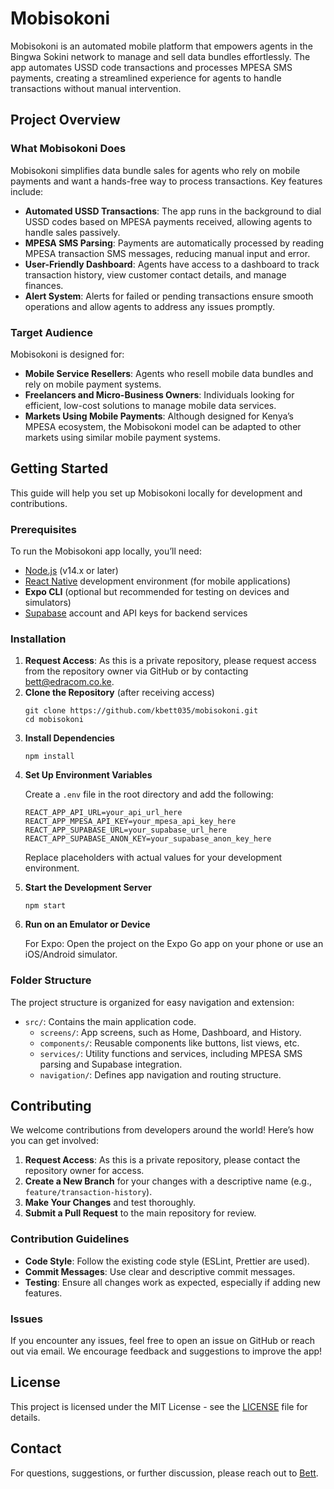 <!DOCTYPE html>
<html lang="en">
<head>
  <meta charset="UTF-8">
  <meta name="viewport" content="width=device-width, initial-scale=1.0">
</head>
<body>

<h1>Mobisokoni</h1>

<p>Mobisokoni is an automated mobile platform that empowers agents in the Bingwa Sokini network to manage and sell data bundles effortlessly. The app automates USSD code transactions and processes MPESA SMS payments, creating a streamlined experience for agents to handle transactions without manual intervention.</p>

<h2>Project Overview</h2>

<h3>What Mobisokoni Does</h3>
<p>Mobisokoni simplifies data bundle sales for agents who rely on mobile payments and want a hands-free way to process transactions. Key features include:</p>
<ul>
  <li><strong>Automated USSD Transactions</strong>: The app runs in the background to dial USSD codes based on MPESA payments received, allowing agents to handle sales passively.</li>
  <li><strong>MPESA SMS Parsing</strong>: Payments are automatically processed by reading MPESA transaction SMS messages, reducing manual input and error.</li>
  <li><strong>User-Friendly Dashboard</strong>: Agents have access to a dashboard to track transaction history, view customer contact details, and manage finances.</li>
  <li><strong>Alert System</strong>: Alerts for failed or pending transactions ensure smooth operations and allow agents to address any issues promptly.</li>
</ul>

<h3>Target Audience</h3>
<p>Mobisokoni is designed for:</p>
<ul>
  <li><strong>Mobile Service Resellers</strong>: Agents who resell mobile data bundles and rely on mobile payment systems.</li>
  <li><strong>Freelancers and Micro-Business Owners</strong>: Individuals looking for efficient, low-cost solutions to manage mobile data services.</li>
  <li><strong>Markets Using Mobile Payments</strong>: Although designed for Kenya’s MPESA ecosystem, the Mobisokoni model can be adapted to other markets using similar mobile payment systems.</li>
</ul>

<h2>Getting Started</h2>
<p>This guide will help you set up Mobisokoni locally for development and contributions.</p>

<h3>Prerequisites</h3>
<p>To run the Mobisokoni app locally, you’ll need:</p>
<ul>
  <li><a href="https://nodejs.org/">Node.js</a> (v14.x or later)</li>
  <li><a href="https://reactnative.dev/docs/environment-setup">React Native</a> development environment (for mobile applications)</li>
  <li><strong>Expo CLI</strong> (optional but recommended for testing on devices and simulators)</li>
  <li><a href="https://supabase.com/">Supabase</a> account and API keys for backend services</li>
</ul>

<h3>Installation</h3>
<ol>
  <li><strong>Request Access</strong>: As this is a private repository, please request access from the repository owner via GitHub or by contacting <a href="mailto:bett@edracom.co.ke">bett@edracom.co.ke</a>.</li>
  <li><strong>Clone the Repository</strong> (after receiving access)
    <pre><code>git clone https://github.com/kbett035/mobisokoni.git
cd mobisokoni</code></pre>
  </li>
  <li><strong>Install Dependencies</strong>
    <pre><code>npm install</code></pre>
  </li>
  <li><strong>Set Up Environment Variables</strong>
    <p>Create a <code>.env</code> file in the root directory and add the following:</p>
    <pre><code>REACT_APP_API_URL=your_api_url_here
REACT_APP_MPESA_API_KEY=your_mpesa_api_key_here
REACT_APP_SUPABASE_URL=your_supabase_url_here
REACT_APP_SUPABASE_ANON_KEY=your_supabase_anon_key_here</code></pre>
    <p>Replace placeholders with actual values for your development environment.</p>
  </li>
  <li><strong>Start the Development Server</strong>
    <pre><code>npm start</code></pre>
  </li>
  <li><strong>Run on an Emulator or Device</strong>
    <p>For Expo: Open the project on the Expo Go app on your phone or use an iOS/Android simulator.</p>
  </li>
</ol>

<h3>Folder Structure</h3>
<p>The project structure is organized for easy navigation and extension:</p>
<ul>
  <li><code>src/</code>: Contains the main application code.
    <ul>
      <li><code>screens/</code>: App screens, such as Home, Dashboard, and History.</li>
      <li><code>components/</code>: Reusable components like buttons, list views, etc.</li>
      <li><code>services/</code>: Utility functions and services, including MPESA SMS parsing and Supabase integration.</li>
      <li><code>navigation/</code>: Defines app navigation and routing structure.</li>
    </ul>
  </li>
</ul>

<h2>Contributing</h2>
<p>We welcome contributions from developers around the world! Here’s how you can get involved:</p>
<ol>
  <li><strong>Request Access</strong>: As this is a private repository, please contact the repository owner for access.</li>
  <li><strong>Create a New Branch</strong> for your changes with a descriptive name (e.g., <code>feature/transaction-history</code>).</li>
  <li><strong>Make Your Changes</strong> and test thoroughly.</li>
  <li><strong>Submit a Pull Request</strong> to the main repository for review.</li>
</ol>

<h3>Contribution Guidelines</h3>
<ul>
  <li><strong>Code Style</strong>: Follow the existing code style (ESLint, Prettier are used).</li>
  <li><strong>Commit Messages</strong>: Use clear and descriptive commit messages.</li>
  <li><strong>Testing</strong>: Ensure all changes work as expected, especially if adding new features.</li>
</ul>

<h3>Issues</h3>
<p>If you encounter any issues, feel free to open an issue on GitHub or reach out via email. We encourage feedback and suggestions to improve the app!</p>

<h2>License</h2>
<p>This project is licensed under the MIT License - see the <a href="LICENSE">LICENSE</a> file for details.</p>

<h2>Contact</h2>
<p>For questions, suggestions, or further discussion, please reach out to <a href="mailto:bett@edracom.co.ke">Bett</a>.</p>

</body>
</html>
